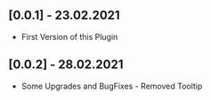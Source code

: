 ## [0.0.1] - 23.02.2021

* First Version of this Plugin

## [0.0.2] - 28.02.2021

* Some Upgrades and BugFixes - Removed Tooltip
